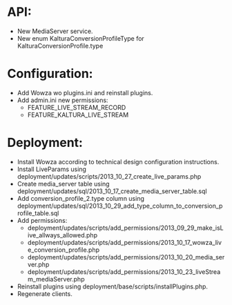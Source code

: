 API:
======

 - New MediaServer service.
 - New enum KalturaConversionProfileType for KalturaConversionProfile.type


Configuration:
======

 - Add Wowza wo plugins.ini and reinstall plugins.
 - Add admin.ini new permissions:
   - FEATURE_LIVE_STREAM_RECORD
   - FEATURE_KALTURA_LIVE_STREAM

Deployment:
======

 - Install Wowza according to technical design configuration instructions.
 - Install LiveParams using deployment/updates/scripts/2013_10_27_create_live_params.php
 - Create media_server table using deployment/updates/sql/2013_10_17_create_media_server_table.sql
 - Add conversion_profile_2.type column using deployment/updates/sql/2013_10_29_add_type_column_to_conversion_profile_table.sql
 - Add permissions:
   - deployment/updates/scripts/add_permissions/2013_09_29_make_isLive_allways_allowed.php
   - deployment/updates/scripts/add_permissions/2013_10_17_wowza_live_conversion_profile.php
   - deployment/updates/scripts/add_permissions/2013_10_20_media_server.php
   - deployment/updates/scripts/add_permissions/2013_10_23_liveStream_mediaServer.php
 - Reinstall plugins using deployment/base/scripts/installPlugins.php.
 - Regenerate clients.
